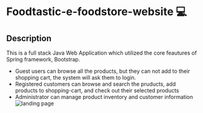 # Foodtastic-e-foodstore-website :computer: #
## Description ##
This is a full stack Java Web Application which utilized the core feautures of Spring framework, Bootstrap. 
- Guest users can browse all the products, but they can not add to their shopping cart, the system will ask them to login.
- Registered customers can browse and search the pruducts, add products to shopping-cart, and check out their selected products
- Administrator can manage product inventory and customer information
![landing page](https://github.com/OliviaLiyuanWei/Foodtastic-e-foodstore-website/blob/master/img-capture/foodtastic1.JPG)
